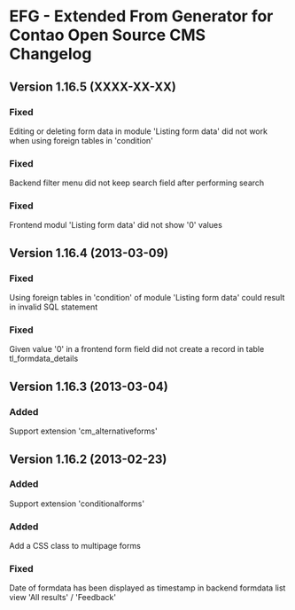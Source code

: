 EFG - Extended From Generator for Contao Open Source CMS Changelog
==================================================================

Version 1.16.5 (XXXX-XX-XX)
---------------------------------

### Fixed
Editing or deleting form data in module 'Listing form data' did not work when using foreign tables in 'condition'

### Fixed
Backend filter menu did not keep search field after performing search

### Fixed
Frontend modul 'Listing form data' did not show '0' values


Version 1.16.4 (2013-03-09)
---------------------------

### Fixed
Using foreign tables in 'condition' of module 'Listing form data' could result in invalid SQL statement

### Fixed
Given value '0' in a frontend form field did not create a record in table tl_formdata_details


Version 1.16.3 (2013-03-04)
---------------------------

### Added
Support extension 'cm_alternativeforms'


Version 1.16.2 (2013-02-23)
---------------------------

### Added
Support extension 'conditionalforms'

### Added
Add a CSS class to multipage forms

### Fixed
Date of formdata has been displayed as timestamp in backend formdata list view
'All results' / 'Feedback'
